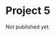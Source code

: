 # Project 5

Not published yet.


<!--

```{note}
There will probably be small updates to the project description in the coming days, so check back regularly!
```

## Practicalities

- **Deadline**: Tuesday, December 12, 23:59.
- **Format:**
  - A scientific report, typeset in LaTeX *using the provided template* (see [this page](../writing_reports/introduction_to_latex.md)), delivered as a pdf file on Canvas.
  - Code (with comments, of course) on a UiO GitHub repo ([github.uio.no](https://github.uio.no/)), with the URL to you repo written in the pdf document. 
  - You *must* deliver via your group on Canvas (even if you are working alone).

- **Collaboration:** We strongly encourage you to collaborate with others, in groups of up to four students. The group hands in a single pdf. Remember to list everyone's name in the pdf.

- **Reproducibility:** Your code should be available on a GitHub repo. You can refer to relevant parts of your code in your answers. Make sure to include a README file in the repo that briefly explains how the code is organised, and how it should be compiled and run in order for others to reproduce your results.

- **Figures:** Figures included in your LaTeX document should preferrably be made as vector graphics (e.g. `.pdf` files), rather than raster graphics (e.g. `.png` files).


## Introduction

The goal of this project is to simulate the two-dimensional time-dependent Schrödinger equation, and use it to study a double-slit-in-a-box setup and variations thereof. In short, you will write a simulation that can give results [`like this`](https://www.dropbox.com/s/76sdq2ecp0ekiin/animation.mp4?dl=0). (Note that you will not be required to animate your results, but it's quite instructive and fun to do so.)

The key methodological aspects of the projects are:
- Understanding partial differential equations (PDEs)
- Applying the Crank-Nicolson method in 2+1 dimensions
- Working with complex numbers in code
- Getting them indices straight...
- Using conserved quantities as stability checks

## The Schrödinger equation

The general formulation of the time-dependent Schrödinger equation is 

$$
i \hbar \frac{d}{dt} |\Psi\rangle = \hat{H} |\Psi\rangle,
$$

where $\hat{H}$ is some Hamiltonian operator and $|\Psi\rangle$ is the quantum state ([whatever that is](https://plato.stanford.edu/entries/qt-issues/#OntoIssu)). While we are not really sure what the quantum state *is*, we do know it is related to probability ([whatever that is](https://plato.stanford.edu/entries/probability-interpret/)) through the [Born rule](https://en.wikipedia.org/wiki/Born_rule), which we will use extensively in this project. More details below.



We will now consider the case of *a single, non-relativistic particle in two dimensions*. If we work in "position space", the quantum state $|\Psi\rangle$ can then be expressed through a *complex-valued* function $\Psi(x,y,t)$, historically called the *the wave function*. The Schrödinger equation then becomes

$$
i \hbar \frac{\partial}{\partial t} \Psi(x,y,t) = -\frac{\hbar^2}{2m} \left( \frac{\partial^2}{\partial x^2} + \frac{\partial^2}{\partial y^2} \right) \Psi(x,y,t) + V(x,y,t) \Psi(x,y,t).
$$

Here the terms $-\frac{\hbar^2}{2m} \frac{\partial^2 \Psi}{\partial x^2}$ and $-\frac{\hbar^2}{2m} \frac{\partial^2 \Psi}{\partial y^2}$ are expressions of the kinetic energy, corresponding to $\frac{p^2}{2m}$ from classical physics, with $m$ being the particle mass. The external environment is encoded in *the potential* $V$. We will only consider the case of a *time-independent* potential, $V = V(x,y)$.

When working in position space like this, the Born rule takes the form

$$
p(x,y\,;t) = |\Psi(x,y,t)|^2 = \Psi^*(x,y,t) \, \Psi(x,y,t),
$$

where $p(x,y\,;t)$ denotes the probability density for detecting the particle at position $(x,y)$ if we perform a position measurement at time $t$. The star in $\Psi^*$ denotes complex conjugation.


To keep things simple, we will in this project assume that all dimensionful variables have been scaled away, leaving us with a "bare" Schrödinger equation on the form

$$
i \frac{\partial u}{\partial t} = -\frac{\partial^2 u}{\partial x^2} - \frac{\partial^2 u}{\partial y^2} + v(x,y) u.
$$ (schr_eq)

So in this equation *all the variables are dimensionless*, which means you do not have to worry about units for this project. Our goal is to solve equation {eq}`schr_eq` numerically to determine the evolution of the "wave function" $u(x,y,t)$ in the presence of some potential $v(x,y)$.

In our new notation the Born rule takes the form

$$
p(x,y;t) = |u(x,y,t)|^2 = u^*(x,y,t) \, u(x,y,t).
$$

assuming the wave function $u(x,y,t)$ has been properly normalised.


```{note}
In this course we don't expect any background knowledge in quantum mechanics, so you are not expected to discuss a lot of quantum mechanics in your report. That is, you can simply view the Schrödinger equation as a particular type of differential equation given by equation {eq}`schr_eq`, where the solution is some complex-valued function $u(x,y,t)$, and where we have a rule for connecting this $u(x,y,t)$ to a probability distribution.
```


```{note}
*For those with some quantum mechanics background:* A question that sometimes come up during this project is how the wave function $\Psi(x,y,t)$ actually is related to the state $|\Psi\rangle$, so here's a short answer. (Again, you are not expected to discuss any of this in your reports.) 

Consider the one-dimensional case and for simplicity assume that we have discretised time and space (notation $x_i$ and $t_n$). To work in position space we can express $|\Psi\rangle$ in terms of a set of orthonormal basis states $|x_i\rangle$. (These are eigenstates of the position operator, $\hat{X} |x_i \rangle = x_i |x_i\rangle$). In doing this, the now-discretised wavefunction $\Psi(x_i,t_n) \equiv \Psi_i^n$ simply corresponds to the complex coefficients in this way of expressing $|\Psi\rangle$:

$$
|\Psi\rangle = \Psi_1^n |x_1 \rangle + \Psi_2^n |x_2 \rangle + \Psi_3^n |x_3 \rangle + \ldots,
$$

and correspondingly 

$$
\langle \Psi| =  \langle x_1 | \Psi^{n*}_1 + \langle x_2 | \Psi^{n*}_2 + \langle x_3 | \Psi^{n*}_3 \ldots
$$

Since the states $|x_i\rangle$ are orthonormal, i.e. $\langle x_i|x_j\rangle = \delta_{ij}$, we have that the wavefunction value for position $x_i$ and time $t_n$ can be viewed as the overlap between the current state $|\Psi\rangle$ and the basis state $|x_i\rangle$:

$$
\langle x_i | \Psi \rangle = \Psi_i^n.
$$

Assuming that we make a position measurement at time $t_n$, the probability $P(x_i;t_n)$ (not probability density, since we now work with discretised space) that the outcome will be $x_i$ can be expressed as 

$$
P(x_i;t_n) = | \langle x_i | \Psi \rangle |^2 = |\Psi_i^n|^2 = \Psi^{n*}_i \, \Psi^n_i.
$$

In this notation, the normalization condition for the total probability can be viewed as 

$$
1 &= \langle \Psi | \Psi \rangle\\ 
  &= \big[ \langle x_1 | \Psi^{n*}_1 + \langle x_2 | \Psi^{n*}_2 + \ldots \big] \; \big[ \Psi^n_1 |x_1 \rangle + \Psi^n_2 |x_2 \rangle + \ldots \big]\\ 
  &= \Psi^{n*}_1 \, \Psi^n_1 + \Psi^{n*}_2 \, \Psi^n_2 + \ldots \\
  &= P(x_1;t) + P(x_2;t) + \ldots
$$
```



## Notation

Below we define the basic notation we will use for this project. 

- $x \in [0,1]$, $y \in [0,1]$, $t \in [0,T]$.
- We'll use an equal step size $h$ in both the $x$ and $y$ directions.
- $x \rightarrow x_i = i h$, with $i = 0, 1, \ldots, M-1$. (Don't confuse this index $i$ with the imaginary unit $i$ appearing in the Schrödinger equation!)
- $y \rightarrow y_j = j h$, with $j = 0, 1, \ldots, M-1$.
- $t \rightarrow t_n = n \Delta t$, with $n = 0, 1, \ldots, N_t-1$.
- $u(x,y,t) \rightarrow u(ih,jh,n \Delta t) \equiv u_{ij}^n$. Note that the superscript $n$ here is simply a time index --- we have not raised $u_{ij}$ to the $n$-th power!
- The matrix $U^n$ is a matrix with elements $u_{ij}^n$.
- $v(x,y) \rightarrow v(ih,jh) \equiv v_{ij}$.
- The matrix $V$ is a matrix with elements $v_{ij}$.

Note:

- $M$ is the number of *points* along the $x$ axis, including the boundary points. Thus, the $x$ axis has been discretised using $M-1$ *steps*, and there are $M-2$ "internal points" $x_1, \ldots, x_{M-2}$, i.e. excluding the boundary points $x_0$ and $x_{M-1}$.
- Similarly for the $y$ axis, again with $M$ being the number of *points*.
- We will mix index notation with and without commas as needed for clarity. So keep in mind that e.g. $u_{ij}$ and $u_{i,j}$ mean the same thing.


## Initial and boundary conditions

Throughout this project we will assume Dirichlet boundary conditions in the $xy$ plane:

- $u(x=0, y, t) = 0$
- $u(x=1, y, t) = 0$
- $u(x, y=0, t) = 0$
- $u(x, y=1, t) = 0$

This assumption simplifies the implemention of the Crank-Nicolson scheme quite a bit, so keep in mind that the code we write will have this assumption baked in from the beginning.

For the initial wave function $u(x,y,t=0)$ we will typically use a quantum mechanical Gaussian wavepacket, to be specified in the problems below.


## Problems

### Problem 0

Not really a problem but an advice: Before diving into this project, take a look at the [Armadillo documentation](http://arma.sourceforge.net/docs.html) to see how you can work with complex numbers. For instance, look up terms like `cx_double`, `cx_vec`, `cx_mat`, etc. 

In practice, this simply means having your Armadillo objects filled with the standard `std::complex<double>` type in C++. You should read about that [here](https://en.cppreference.com/w/cpp/numeric/complex) and take a look at the examples. 

PS: You might also find `sp_cx_mat` in Armadillo very useful at some point...


### Problem 1

Show analytically that by discretizing equation {eq}`schr_eq` according to the Crank-Nicolson approach, you end up with the expression

$$
u_{ij}^{n+1}  -  r \left[u_{i+1,j}^{n+1} - 2u_{ij}^{n+1} + u_{i-1,j}^{n+1}\right]  -  r \left[u_{i,j+1}^{n+1} - 2u_{ij}^{n+1} + u_{i,j-1}^{n+1}\right]  +  \frac{i \Delta t}{2} v_{ij} u_{ij}^{n+1} \\
= u_{ij}^n  +  r \left[u_{i+1,j}^n - 2u_{ij}^n + u_{i-1,j}^n\right]  +  r \left[u_{i,j+1}^n - 2u_{ij}^n + u_{i,j-1}^n\right]  -  \frac{i \Delta t}{2} v_{ij} u_{ij}^n,
$$ (CN_eq1)

where $r \equiv \frac{i \Delta t}{2 h^2}$.


### Problem 2

One of the tricky things when implementing Crank-Nicolson with two spatial dimensions is getting the matrices and all the different indices right. When taking into account our choice of simple boundary conditions, equation {eq}`CN_eq1` can be expressed in matrix form as 

$$
A \,\vec{u}^{n+1} = B \,\vec{u}^{n}.
$$ (CN_eq2)

Here the vector $\vec{u}^n$ (and similarly $\vec{u}^{n+1}$) is a column vector that contains the $u^n_{ij}$ values for *all the internal points* of the $xy$ grid at time step $n$. In row-form it would look like this:

$$
\vec{u}^n = \left[(u_{1,1}^n, u_{2,1}^n, \ldots, u_{M-2,1}^n), (u_{1,2}^n, u_{2,2}^n, \ldots u_{M-2,2}^n), \ldots, (u_{1,M-2}^n \ldots u_{M-2,M-2}^n)\right].
$$

The parentheses are just added to make it clear where there is a change in the second index $j$. Thus the $\vec{u}$ vectors have length $(M-2)^2$, and the matrices $A$ and $B$ are thus (potentially very large) matrices of size $(M-2)^2 \times (M-2)^2$. 

Now we need some code to help us get this straight in our program:

- Write a code snippet that translates a pair of indices $(i,j)$ into a corresponding single index $k$ that gives the position of $u^n_{ij}$ in the vector $\vec{u}^n$.

- Next, we need code to construct our $A$ and $B$ matrices. The code must work for any value of $(M-2)$, but we can use $(M-2)=3$ as a first test case. So write a code snippet that takes as input a number $r$ and two vectors $\vec{a}$ and $\vec{b}$ and produce the following matrices when the vectors are of length 9:  
`  `

  $$
  A = 
  \begin{bmatrix}
  a_0 &  -r  &  0   &  -r   &   0   &  0    &  0   &  0    &  0    \\
  -r  &  a_1 &  -r  &  0    &   -r  &  0    &  0   &  0    &  0    \\
  0   &  -r  &  a_2 &  0    &   0   &  -r   &  0   &  0    &  0    \\
  -r  &  0   &  0   &  a_3  &   -r  &  0    &  -r  &  0    &  0    \\
  0   &  -r  &  0   &  -r   &   a_4 &  -r   &  0   &  -r   &  0    \\
  0   &  0   &  -r  &  0    &   -r  &  a_5  &  0   &  0    &  -r   \\
  0   &  0   &  0   &  -r   &   0   &  0    &  a_6 &  -r   &  0    \\
  0   &  0   &  0   &  0    &   -r  &  0    &  -r  &  a_7  &  -r   \\
  0   &  0   &  0   &  0    &   0   &  -r   &  0   &  -r   &  a_8  \\
  \end{bmatrix}
  $$

  $$
  B = 
  \begin{bmatrix}
  b_0 &  r   &  0   &  r    &   0   &  0    &  0   &  0    &  0    \\
  r   &  b_1 &  r   &  0    &   r   &  0    &  0   &  0    &  0    \\
  0   &  r   &  b_2 &  0    &   0   &  r    &  0   &  0    &  0    \\
  r   &  0   &  0   &  b_3  &   r   &  0    &  r   &  0    &  0    \\
  0   &  r   &  0   &  r    &   b_4 &  r    &  0   &  r    &  0    \\
  0   &  0   &  r   &  0    &   r   &  b_5  &  0   &  0    &  r    \\
  0   &  0   &  0   &  r    &   0   &  0    &  b_6 &  r    &  0    \\
  0   &  0   &  0   &  0    &   r   &  0    &  r   &  b_7  &  r    \\
  0   &  0   &  0   &  0    &   0   &  r    &  0   &  r    &  b_8  \\
  \end{bmatrix}
  $$

- To get the matrix structures correct it may be useful to notice that the $A$ and $B$ matrices are based on submatrices of size $(M-2) \times (M-2)$, as illustrated here:  
`  `

  $$
  A,B = 
  \begin{bmatrix}
    \begin{pmatrix}
      \bullet  &  \bullet  &  \phantom{\bullet} \\
      \bullet  &  \bullet  &  \bullet \\
      \phantom{\bullet}  &  \bullet  &  \bullet
    \end{pmatrix}
    \begin{pmatrix}
      \bullet  &  \phantom{\bullet}  &  \phantom{\bullet} \\
      \phantom{\bullet}  &  \bullet  &  \phantom{\bullet} \\
      \phantom{\bullet}  &  \phantom{\bullet}  &  \bullet
    \end{pmatrix}
    \begin{pmatrix}
      \phantom{\bullet}  &  \phantom{\bullet}  &  \phantom{\bullet} \\
      \phantom{\bullet}  &  \phantom{\bullet}  &  \phantom{\bullet} \\
      \phantom{\bullet}  &  \phantom{\bullet}  &  \phantom{\bullet}
    \end{pmatrix}\\
    \begin{pmatrix}
      \bullet  &  \phantom{\bullet}  &  \phantom{\bullet} \\
      \phantom{\bullet}  &  \bullet  &  \phantom{\bullet} \\
      \phantom{\bullet}  &  \phantom{\bullet}  &  \bullet
    \end{pmatrix}
    \begin{pmatrix}
      \bullet  &  \bullet  &  \phantom{\bullet} \\
      \bullet  &  \bullet  &  \bullet \\
      \phantom{\bullet}  &  \bullet  &  \bullet
    \end{pmatrix}
    \begin{pmatrix}
      \bullet  &  \phantom{\bullet}  &  \phantom{\bullet} \\
      \phantom{\bullet}  &  \bullet  &  \phantom{\bullet} \\
      \phantom{\bullet}  &  \phantom{\bullet}  &  \bullet
    \end{pmatrix}\\
    \begin{pmatrix}
      \phantom{\bullet}  &  \phantom{\bullet}  &  \phantom{\bullet} \\
      \phantom{\bullet}  &  \phantom{\bullet}  &  \phantom{\bullet} \\
      \phantom{\bullet}  &  \phantom{\bullet}  &  \phantom{\bullet}
    \end{pmatrix}
    \begin{pmatrix}
      \bullet  &  \phantom{\bullet}  &  \phantom{\bullet} \\
      \phantom{\bullet}  &  \bullet  &  \phantom{\bullet} \\
      \phantom{\bullet}  &  \phantom{\bullet}  &  \bullet
    \end{pmatrix}
    \begin{pmatrix}
      \bullet  &  \bullet  &  \phantom{\bullet} \\
      \bullet  &  \bullet  &  \bullet \\
      \phantom{\bullet}  &  \bullet  &  \bullet
    \end{pmatrix}
  \end{bmatrix}
  $$

- In the *Code snippets* section at the bottom we provide a C++ function you can use if you want to print the structure of a sparse matrix to screen.

- Make sure your code works for any value of $(M-2)$, even though we have so far only tested it for the simple case $(M-2)=3$. One way to test that can be to check that you get the following matrices when you try with $(M-2)=4$:  
`  `

  $$
  A = 
  \begin{bmatrix}
  a_0 &  -r  &  0   &  0  &   -r  &  0   &  0   &  0  &   0   &  0   &  0   &  0     &  0     &  0     &  0     &  0     \\
  -r  &  a_1 &  -r  &  0  &   0   &  -r  &  0   &  0  &   0   &  0   &  0   &  0     &  0     &  0     &  0     &  0     \\
  0   &  -r  &  a_2 &  -r &   0   &  0   &  -r  &  0  &   0   &  0   &  0   &  0     &  0     &  0     &  0     &  0     \\
  0   &  0   &  -r  & a_3 &   0   &  0   &  0   &  -r &   0   &  0   &  0   &  0     &  0     &  0     &  0     &  0     \\
  -r  &  0   &  0   &  0  &   a_4 &  -r  &  0   &  0  &   -r  &  0   &  0   &  0     &  0     &  0     &  0     &  0     \\
  0   &  -r  &  0   &  0  &   -r  &  a_5 &  -r  &  0  &   0   &  -r  &  0   &  0     &  0     &  0     &  0     &  0     \\
  0   &  0   &  -r  &  0  &   0   &  -r  &  a_6 &  -r &   0   &  0   &  -r  &  0     &  0     &  0     &  0     &  0     \\
  0   &  0   &  0   &  -r &   0   &  0   &  -r  & a_7 &   0   &  0   &  0   &  -r    &  0     &  0     &  0     &  0     \\
  0   &  0   &  0   &  0  &   -r  &  0   &  0   &  0  &   a_8 &  -r  &  0   &  0     &  -r    &  0     &  0     &  0     \\
  0   &  0   &  0   &  0  &   0   &  -r  &  0   &  0  &   -r  &  a_9 &  -r  &  0     &  0     &  -r    &  0     &  0     \\
  0   &  0   &  0   &  0  &   0   &  0   &  -r  &  0  &   0   &  -r  &  a_{10} &  -r &  0     &  0     &  -r    &  0     \\
  0   &  0   &  0   &  0  &   0   &  0   &  0   &  -r &   0   &  0   &  -r  & a_{11} &  0     &  0     &  0     &  -r    \\
  0   &  0   &  0   &  0  &   0   &  0   &  0   &  0  &   -r  &  0   &  0   &  0     & a_{12} &  -r    &  0     &  0     \\
  0   &  0   &  0   &  0  &   0   &  0   &  0   &  0  &   0   &  -r  &  0   &  0     & -r     & a_{13} &  -r    &  0     \\
  0   &  0   &  0   &  0  &   0   &  0   &  0   &  0  &   0   &  0   &  -r  &  0     & 0      &  -r    & a_{14} &  -r    \\
  0   &  0   &  0   &  0  &   0   &  0   &  0   &  0  &   0   &  0   &  0   &  -r    & 0      &  0     &  -r    & a_{15} \\
  \end{bmatrix}
  $$

  $$
  B = 
  \begin{bmatrix}
  b_0 &  r   &  0   &  0  &   r   &  0   &  0   &  0  &   0   &  0   &  0   &  0     &  0     &  0     &  0     &  0     \\
  r   &  b_1 &  r   &  0  &   0   &  r   &  0   &  0  &   0   &  0   &  0   &  0     &  0     &  0     &  0     &  0     \\
  0   &  r   &  b_2 &  r  &   0   &  0   &  r   &  0  &   0   &  0   &  0   &  0     &  0     &  0     &  0     &  0     \\
  0   &  0   &  r   & b_3 &   0   &  0   &  0   &  r  &   0   &  0   &  0   &  0     &  0     &  0     &  0     &  0     \\
  r   &  0   &  0   &  0  &   b_4 &  r   &  0   &  0  &   r   &  0   &  0   &  0     &  0     &  0     &  0     &  0     \\
  0   &  r   &  0   &  0  &   r   &  b_5 &  r   &  0  &   0   &  r   &  0   &  0     &  0     &  0     &  0     &  0     \\
  0   &  0   &  r   &  0  &   0   &  r   &  b_6 &  r  &   0   &  0   &  r   &  0     &  0     &  0     &  0     &  0     \\
  0   &  0   &  0   &  r  &   0   &  0   &  r   & b_7 &   0   &  0   &  0   &  r     &  0     &  0     &  0     &  0     \\
  0   &  0   &  0   &  0  &   r   &  0   &  0   &  0  &   b_8 &  r   &  0   &  0     &  r     &  0     &  0     &  0     \\
  0   &  0   &  0   &  0  &   0   &  r   &  0   &  0  &   r   &  b_9 &  r   &  0     &  0     &  r     &  0     &  0     \\
  0   &  0   &  0   &  0  &   0   &  0   &  r   &  0  &   0   &  r   &  b_{10} &  r  &  0     &  0     &  r     &  0     \\
  0   &  0   &  0   &  0  &   0   &  0   &  0   &  r  &   0   &  0   &  r   & b_{11} &  0     &  0     &  0     &  r     \\
  0   &  0   &  0   &  0  &   0   &  0   &  0   &  0  &   r   &  0   &  0   &  0     & b_{12} &  r     &  0     &  0     \\
  0   &  0   &  0   &  0  &   0   &  0   &  0   &  0  &   0   &  r   &  0   &  0     & r      & b_{13} &  r     &  0     \\
  0   &  0   &  0   &  0  &   0   &  0   &  0   &  0  &   0   &  0   &  r   &  0     & 0      &  r     & b_{14} &  r     \\
  0   &  0   &  0   &  0  &   0   &  0   &  0   &  0  &   0   &  0   &  0   &  r     & 0      &  0     &  r     & b_{15} \\
  \end{bmatrix}
  $$

- Now you are ready to write a proper function for your program that, using inputs $M$, $h$, $\Delta t$ and the matrix $V$ as input, can fill two $(M-2)^2 \times (M-2)^2$ matrices $A$ and $B$ according to the above pattern, with

  $$
  a_k &= 1 + 4r + \frac{i \Delta t}{2} v_{ij},\\
  b_k &= 1 - 4r - \frac{i \Delta t}{2} v_{ij}.
  $$

  (Here the $i$ in $i \Delta t$ is again the imaginary unit.)



### Problem 3

When we have the matrices $A$ and $B$, finding the next $\vec{u}^{n+1}$ from the current $\vec{u}^n$ in a time loop can be done in two steps:

  1. Perform the matrix multiplication $B \, \vec{u}^n = \vec{b}$.

  2. Solve the matrix equation $A \, \vec{u}^{n+1} = \vec{b}$ for the unknown $\vec{u}^{n+1}$.

Given what you know about matrix $A$, discuss which approaches might be well-suited to solve $A \, \vec{u}^{n+1} = \vec{b}$. For your code you can either implement a solver yourself or use a built-in solver in Armadillo.


```{note}
If you want to implement your own solver to solve $A \, \vec{u}^{n+1} = \vec{b}$, keep in mind that in the lectures we have discussed several different types of methods for solving matrix equations, including some that are easy to implement but that we haven't used in any previous project...
```


### Problem 4

Write a part of your program that can set up the initial state $u_{ij}^0$ based on the following expression for an unnormalised Gaussian wave packet

$$
u(x,y,t=0) = e^{-\frac{(x-x_c)^2}{2 \sigma_x^2} - \frac{(y-y_c)^2}{2 \sigma_y^2} + i p_x x + i p_y y}.
$$
  
Here $x_c$ and $y_c$ are the coordinates of the centre of the initial wave packet, $\sigma_x$ and $\sigma_y$ are the initial widths of the wave packet in the $x$ and $y$ directions, and $p_x$ and $p_y$ are the wave packet momenta.

Make sure that the initial state $u_{ij}^0$ satisfies the boundary conditions. 

Also, add code that normalises your initial state such that 

$$
\sum\limits_{i,j} u^{0*}_{ij} \, u^0_{ij} = 1,\\
$$

i.e. that the total probability in our 2D probability function $p^n_{ij} = u^{n*}_{ij} \, u^n_{ij}$ starts out normalized to 1.

```{note}
By requiring that $\sum\limits_{i,j} p^n_{ij} = 1$, rather than requiring $\sum\limits_{i,j} p^n_{ij} h^2 = 1$, we interpret $p^n_{ij}$ as a *probability*, not a probability *density*. That is, $p^n_{ij}$ is the probability that at time step $n$ is associated with a small grid cell of area $h^2$ centered on $(x, y) = (x_i, y_j)$.
```


### Problem 5

Write a part of your program that initialises the potential $V$. To construct the barriers used for the double-slit (and other configurations) we will simply set the elements $v_{ij}$ of $V$ that correspond to points inside the barriers to some high constant value $v_{ij} = v_0$. As our starting point we will use the following double-slit setup:

- Wall thickness in the $x$ direction: 0.02
- Wall position (centre) in the $x$ direction: 0.5
- Length of the wall piece separating the two slits (the $y$ distance between the inner edges of the two slits): 0.05
- Slit aperture (opening in the $y$ direction): 0.05
- Ensure that the slit setup is symmetric around $y = 0.5$. (So for the double-slit, the wall piece separating the two slits should be centered on $y = 0.5$.)


In Problem 9 you will also use single-slit and triple-slit configurations.

```{note}
If you want to simulate new potential configurations without having to hard-code the potentials in your program or specify a very long list of command-line arguments, you can consider using an input text file to specify the potential configuration. See the [introduction to Armadillo](sec:intro_to_armadillo) page for an easy example of how to read a text data table with Armadillo, or take a look at the [read from file](sec:read_from_file) page for an example using only the standard C++ library.
```

### Problem 6

Put everything together into a program that does (at least) the following:

1. Set the simulation parameters. It may be useful to read some or all of these as command-line input, or from an input file. The main simulation parameters are $h$, $\Delta t$, $T$, $x_c$, $\sigma_x$, $p_x$, $y_c$, $\sigma_y$, $p_y$ and $v_0$. 

2. Set up the potential matrix, $V$. 

3. Set up the initial state matrix, $U^0$.

4. Set up the matrices $A$ and $B$ required by the Crank-Nicolson approach.

5. Run the loop over time steps and store each new state $U^n$. You can either write every new state directly to file during the loop, or store them in memory and write everything to file after the loop. (Armadillo's `cx_cube` might be useful.)



### Problem 7

```{note}
Note that for this problem the output file can become large-ish (~200MB as binary file) if you save the full simulation, i.e. the full wave function at each time step.
```

In theory, the total probability ($= 1$) in the probability function $p^n_{ij} = u^{n*}_{ij}\,u^n_{ij}$ should be conserved over time. This is a nice consistency check to make sure your code works as it should.

- First run your simulation with the settings $h = 0.005$, $\Delta t = 2.5\times10^{-5}$, $T = 0.008$, $x_c = 0.25$, $\sigma_x = 0.05$, $p_x = 200$, $y_c = 0.5$, $\sigma_y = 0.05$, $p_y = 0$ and $v_0 = 0$, i.e. without any double-slit barrier.

- Make a plot of the deviation of the total probability from 1.0 as a function of time. (If the deviations are too small to be visible in your plot, consider plotting the data in a different way...)

- Run the simulation again, but now with a double-slit barrier switched on. Use $v_0 = 1\times10^{10}$ and the double-slit configuration from Problem 5, and make the initial state broader in the $y$-direction by setting $\sigma_y = 0.10$.

- Make a similar plot of the deviation of the total probability from 1.0 as a function of time.

```{note}
Keep in mind that how accurately you should expect the probability to be conserved will depend on what type of approach you have chosen for solving the matrix equation in Problem 3.
```


### Problem 8

Run your simulation with the following settings: $h = 0.005$, $\Delta t = 2.5\times10^{-5}$, $T = 0.002$, $x_c = 0.25$, $\sigma_x = 0.05$, $p_x = 200$, $y_c = 0.5$, $\sigma_y = 0.20$, $p_y = 0$ and $v_0 = 1\times10^{10}$. Use the double-slit configuration from Problem 5.


- Make three colourmap plots that illustrate the time evolution of the 2D probability function $p^n_{ij} = u^{n*}_{ij}\,u^n_{ij}$. Use the times $t = 0$, $t = 0.001$ and $t = 0.002$. (Feel free to make more plots if you want, but at least include these time steps.)

- For the same time steps, also make colourmap plots that show $\text{Re}(u_{ij})$ and $\text{Im}(u_{ij})$.

```{note}
When making the colourmap plots, it may be a good idea adjust the colour scale to the maximum of $p^n_{ij}$ at each time step independently. Then you avoid the problem that the shape of the probability function becomes difficult to see for time steps where it is very broad and flat.

You may also consider not using $p^n_{ij}$ as the $z$ axis (colour) value, but rather some tranformation of $p^n_{ij}$ like $\sqrt{p^n_{ij}}$, to more clearly see the structures in the low-probability regions. However, this comes with the cost that the plots become somewhat harder to interpret. But regardless of your choice, make sure to specify exactly what quantity the values on the colour scale represent.
```


### Problem 9

- Assume that we measure the particle with a detector screen at $x = 0.8$ (spanning the entire $y$ axis) at time $t = 0.002$. Using your simulation results from Problem 8, make a plot that shows the detection probability along this screen at this time. 

  Since we assume that we do indeed detect the particle *somewhere* along this line, you should normalise the one-dimensional probability function to sum to 1.0. Or in other words, you should plot $p(y\,|\,x=0.8\,;\,t=0.002)$, not $p(x,y\,;\,t=0.002)$ along $x=0.8$.

- Adjust your code to also simulate single-slit and triple-slit experiments. Like for the double-slit case, use slits with aperture 0.05 and use walls of $y$-length 0.05 to separate each pair of slits (in the triple-slit case). For each case, make a plot of the same 1D probability function as above, i.e. $p(y\,|\,x=0.8\,;\,t=0.002)$.


### Problem X

If you find it useful, feel free to make some animations of your simulation and put links to these in your report! (However, don't overdo it --- your report will be more readable if the reader doesn't have to switch between the report and watching animations all the time.)


--------


### Code snippets

Here's a C++ function to print the structure of a `arma::sp_cx_mat` matrix to screen:

```cpp
#include <armadillo>
#include <vector>
#include <string>

// A function that prints the structure of a sparse matrix to screen.
void print_sp_matrix_structure(const arma::sp_cx_mat& A)
{
    using namespace std;
    using namespace arma;

    // Declare a C-style 2D array of strings.
    string S[A.n_rows][A.n_cols];  

    // Initialise all the strings to " ".
    for (int i =0; i < A.n_rows; i++)
    {
        for (int j = 0; j < A.n_cols; j++)
        {
            S[i][j] = " ";
        }
    }

    // Next, we want to set the string to a dot at each non-zero element.
    // To do this we use the special loop iterator from the sp_cx_mat class
    // to help us loop over only the non-zero matrix elements.
    sp_cx_mat::const_iterator it     = A.begin();
    sp_cx_mat::const_iterator it_end = A.end();

    int nnz = 0;
    for(it; it != it_end; ++it)
    {
        S[it.row()][it.col()] = "•";
        nnz++;
    }

    // Finally, print the matrix to screen.
    cout << endl;
    for (int i =0; i < A.n_rows; i++)
    {
        cout << "| ";
        for (int j = 0; j < A.n_cols; j++)
        {
            cout << S[i][j] << " ";
        }
        cout <<  "|\n";
    }

    cout << endl;
    cout << "matrix size: " << A.n_rows << "x" << A.n_cols << endl;
    cout << "non-zero elements: " << nnz << endl ;
    cout << endl;
}
```

`  `
`  `

Here's a Python example demonstrating how you can use matplotlib to animate 2D colourmap plots:

```python
import numpy as np
import matplotlib
import matplotlib.pyplot as plt
from matplotlib.animation import FuncAnimation


#
# Let's generate a dummy time series for a function z(x,y,t)
#

# Set up a 2D xy grid
h = 0.005
x_points = np.arange(0, 1+h, h)
y_points = np.arange(0, 1+h, h)
x, y = np.meshgrid(x_points, y_points, sparse=True)

# Array of time points
dt = 0.005
t_points = np.arange(0, 1+dt, dt)

# A function for a Gaussian that is travelling 
# in the x direction and broadening as time passes
def z(x,y,t):
    v = 0.5
    x_c = 0.2
    sigma_x = 0.025 + 0.15 * t
    return 1. / (2 * np.pi * np.sqrt(sigma_x)) * np.exp(-0.5 * (x - x_c - v * t)**2 / sigma_x**2)

# Fill z_data_list with f(x,y,t)
z_data_list = []
for t in t_points:
    z_data = z(x, y, t)
    z_data_list.append(z_data)


#
# Now the list z_data_list contains a series of "frames" of z(x,y,t), 
# where each frame can be plotted as a 2D image using imshow. Let's
# animate it!
#

# Some settings
fontsize = 12
t_min = t_points[0]
x_min, x_max = x_points[0], x_points[-1]
y_min, y_max = y_points[0], y_points[-1]

# Create figure
fig = plt.figure()
ax = plt.gca()

# Create a colour scale normalization according to the max z value in the first frame
norm = matplotlib.cm.colors.Normalize(vmin=0.0, vmax=np.max(z_data_list[0]))

# Plot the first frame
img = ax.imshow(z_data_list[0], extent=[x_min,x_max,y_min,y_max], cmap=plt.get_cmap("viridis"), norm=norm)

# Axis labels
plt.xlabel("x", fontsize=fontsize)
plt.ylabel("y", fontsize=fontsize)
plt.xticks(fontsize=fontsize)
plt.yticks(fontsize=fontsize)

# Add a colourbar
cbar = fig.colorbar(img, ax=ax)
cbar.set_label("z(x,y,t)", fontsize=fontsize)
cbar.ax.tick_params(labelsize=fontsize)

# Add a text element showing the time
time_txt = plt.text(0.95, 0.95, "t = {:.3e}".format(t_min), color="white", 
                    horizontalalignment="right", verticalalignment="top", fontsize=fontsize)

# Function that takes care of updating the z data and other things for each frame
def animation(i):
    # Normalize the colour scale to the current frame?
    norm = matplotlib.cm.colors.Normalize(vmin=0.0, vmax=np.max(z_data_list[i]))
    img.set_norm(norm)

    # Update z data
    img.set_data(z_data_list[i])

    # Update the time label
    current_time = t_min + i * dt
    time_txt.set_text("t = {:.3e}".format(current_time))

    return img

# Use matplotlib.animation.FuncAnimation to put it all together
anim = FuncAnimation(fig, animation, interval=1, frames=np.arange(0, len(z_data_list), 2), repeat=False, blit=0)

# Run the animation!
plt.show()

# # Save the animation
# anim.save('./animation.mp4', writer="ffmpeg", bitrate=10000, fps=15)  # The fps (frames per second) sets the animation speed
```

-->
